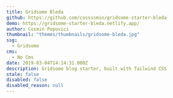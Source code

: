 ```yaml
---
title: Gridsome Bleda
github: https://github.com/cossssmin/gridsome-starter-bleda
demo: https://gridsome-starter-bleda.netlify.app/
author: Cosmin Popovici
thumbnail: "themes/thumbnails/gridsome-bleda.jpg"
ssg:
  - Gridsome
cms:
  - No Cms
date: 2019-03-04T14:14:31.000Z
description: Gridsome blog starter, built with Tailwind CSS
stale: false
disabled: false
disabled_reason: null
---
```

